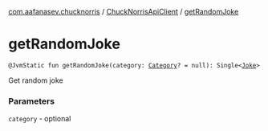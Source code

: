 [com.aafanasev.chucknorris](../index.md) / [ChuckNorrisApiClient](index.md) / [getRandomJoke](./get-random-joke.md)

# getRandomJoke

`@JvmStatic fun getRandomJoke(category: `[`Category`](../-category.md)`? = null): Single<`[`Joke`](../-joke/index.md)`>`

Get random joke

### Parameters

`category` - optional